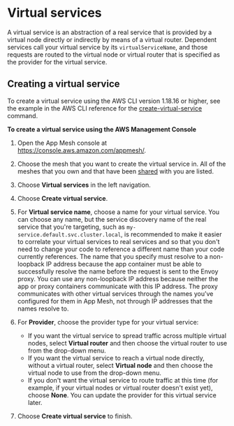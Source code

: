 # Virtual services<a name="virtual_services"></a>

A virtual service is an abstraction of a real service that is provided by a virtual node directly or indirectly by means of a virtual router\. Dependent services call your virtual service by its `virtualServiceName`, and those requests are routed to the virtual node or virtual router that is specified as the provider for the virtual service\.

## Creating a virtual service<a name="create-virtual-service"></a>

To create a virtual service using the AWS CLI version 1\.18\.16 or higher, see the example in the AWS CLI reference for the [create\-virtual\-service](https://docs.aws.amazon.com/cli/latest/reference/appmesh/create-virtual-service.html) command\. 

**To create a virtual service using the AWS Management Console**

1. Open the App Mesh console at [https://console\.aws\.amazon\.com/appmesh/](https://console.aws.amazon.com/appmesh/)\. 

1. Choose the mesh that you want to create the virtual service in\. All of the meshes that you own and that have been [shared](sharing.md) with you are listed\.

1. Choose **Virtual services** in the left navigation\.

1. Choose **Create virtual service**\.

1. For **Virtual service name**, choose a name for your virtual service\. You can choose any name, but the service discovery name of the real service that you're targeting, such as `my-service.default.svc.cluster.local`, is recommended to make it easier to correlate your virtual services to real services and so that you don't need to change your code to reference a different name than your code currently references\. The name that you specify must resolve to a non\-loopback IP address because the app container must be able to successfully resolve the name before the request is sent to the Envoy proxy\. You can use any non\-loopback IP address because neither the app or proxy containers communicate with this IP address\. The proxy communicates with other virtual services through the names you’ve configured for them in App Mesh, not through IP addresses that the names resolve to\.

1. For **Provider**, choose the provider type for your virtual service:
   + If you want the virtual service to spread traffic across multiple virtual nodes, select **Virtual router** and then choose the virtual router to use from the drop\-down menu\.
   + If you want the virtual service to reach a virtual node directly, without a virtual router, select **Virtual node** and then choose the virtual node to use from the drop\-down menu\.
   + If you don't want the virtual service to route traffic at this time \(for example, if your virtual nodes or virtual router doesn't exist yet\), choose **None**\. You can update the provider for this virtual service later\.

1. Choose **Create virtual service** to finish\.